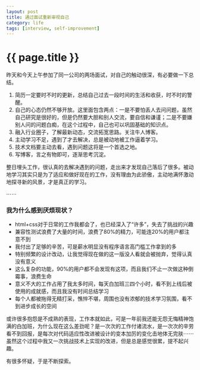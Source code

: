 ```yaml
---
layout: post
title: 通过面试重新审视自己
category: life
tags: [interview, self-improvement]
---
```


{{ page.title }}
================

昨天和今天上午参加了同一公司的两场面试，对自己的触动很深，有必要做一下总结。

1. 简历一定要时不时的更新，总结自己过去一段时间的生活和收获，时不时的警醒。
2. 自己的心态仍然不够开放。这里面包含两点：一是不要怕丢人去问问题，虽然自己研究是很好的，但是仍然要大胆和别人交流，要自信和谦谨；二是不要嫌别人问的问题白痴，在这个过程中，自己也可以巩固基础的知识点。
3. 融入行业圈子，了解最新动态，交流拓宽思路。关注牛人博客。
4. 主动学习不足，遇到了才去解决，总是被动地被工作逼着学习。
5. 技术文档要主动去看，遇到问题这将是一个首选之地。
6. 写博客，言之有物即可，逐渐思考沉淀。

整日埋头工作，很认真的去解决遇到的问题，走出来才发现自己落后了很多。被动地学习其实只是为了适应和做好现在的工作，没有理由为此骄傲，主动地满怀激动地探寻新的风景，才是真正的学习。

⋯⋯

### 我为什么感到厌烦现状？

- html+css对于日常的工作我都会了，也已经深入了“许多”，失去了挑战的兴趣
- 兼容性测试浪费了大量的时间，浪费了80%的精力，可能连20%的用户都注意不到
- 我付出了足够的辛苦，可是薪水明显没有程序语言高门槛工作拿到的多
- 特别频繁的设计改动，让我觉得现在做的这一版没人看就会被抛弃，觉得认真没有意义
- 这么复杂的功能，90%的用户都不会发现有这项，而且我们不止一次做这种倒霉事，浪费生命
- 意义不大的工作占用了我太多时间，每天白加班三四个小时，看不到上线后被使用的成就感，而且我没有时间总结学习
- 每个人都被拖得无精打采，憔悴不堪，周围也没有浓郁的技术学习氛围，看不到进步成长的空间

或许很多抱怨是不成熟的表现，工作本就如此，可是一年前我还能无怨无悔精神饱满的白加班，为什么现在这么差劲呢？是一次次的工作付诸流水，是一次次的辛劳看不到回报，是每次对代码适应性改进被设计的变本加厉的变化击地体无完肤⋯⋯虽然这个过程中我又一次挑战技术上实现的改进，但是总是感觉很累，提不起兴趣。

有很多怀疑，于是不断探索。

